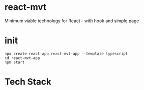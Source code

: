 # react-mvt
Minimum viable technology for React - with hook and simple page

# init
```
npx create-react-app react-mvt-app --template typescript
cd react-mvt-app
npm start
```
# Tech Stack 
